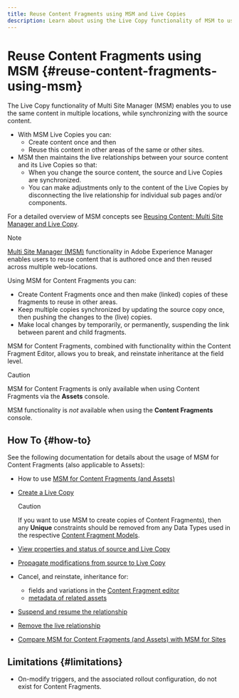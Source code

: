 ```yaml
---
title: Reuse Content Fragments using MSM and Live Copies
description: Learn about using the Live Copy functionality of MSM to use the same, or similar, Content Fragment content in multiple locations, while synchronizing with the source content.
---
```

# Reuse Content Fragments using MSM {#reuse-content-fragments-using-msm}

The Live Copy functionality of Multi Site Manager (MSM) enables you to use the same content in multiple locations, while synchronizing with the source content.

* With MSM Live Copies you can:
  * Create content once and then
  * Reuse this content in other areas of the same or other sites.
* MSM then maintains the live relationships between your source content and its Live Copies so that:
  * When you change the source content, the source and Live Copies are synchronized.
  * You can make adjustments only to the content of the Live Copies by disconnecting the live relationship for individual sub pages and/or components.

For a detailed overview of MSM concepts see [Reusing Content: Multi Site Manager and Live Copy](/help/sites-cloud/administering/msm/overview.md).

>[!NOTE]
>
>[Multi Site Manager (MSM)](/help/sites-cloud/administering/msm/overview.md) functionality in Adobe Experience Manager enables users to reuse content that is authored once and then reused across multiple web-locations. 

Using MSM for Content Fragments you can:

* Create Content Fragments once and then make (linked) copies of these fragments to reuse in other areas.
* Keep multiple copies synchronized by updating the source copy once, then pushing the changes to the (live) copies.
* Make local changes by temporarily, or permanently, suspending the link between parent and child fragments.

MSM for Content Fragments, combined with functionality within the Content Fragment Editor, allows you to break, and reinstate inheritance at the field level.

>[!CAUTION]
>
>MSM for Content Fragments is only available when using Content Fragments via the **Assets** console. 
>
>MSM functionality is *not* available when using the **Content Fragments** console.

## How To {#how-to}

See the following documentation for details about the usage of MSM for Content Fragments (also applicable to Assets):

* How to use [MSM for Content Fragments (and Assets)](/help/assets/reuse-assets-using-msm.md) 

* [Create a Live Copy](/help/assets/reuse-assets-using-msm.md)

  >[!CAUTION]
  >
  >If you want to use MSM to create copies of Content Fragments), then any **Unique** constraints should be removed from any Data Types used in the respective [Content Fragment Models](/help/assets/content-fragments/content-fragments-models.md).

* [View properties and status of source and Live Copy](/help/assets/reuse-assets-using-msm.md#properties)
* [Propagate modifications from source to Live Copy](/help/assets/reuse-assets-using-msm.md#rollout-sync)
* Cancel, and reinstate, inheritance for:
  * fields and variations in the [Content Fragment editor](/help/assets/content-fragments/content-fragments-variations.md#inheritance)
  * [metadata of related assets](/help/assets/content-fragments/content-fragments-variations.md#canceling-reenabling-inheritance-individual-items)
* [Suspend and resume the relationship](/help/assets/reuse-assets-using-msm.md#suspend-resume)
* [Remove the live relationship](/help/assets/reuse-assets-using-msm.md#detach)
* [Compare MSM for Content Fragments (and Assets) with MSM for Sites](/help/assets/reuse-assets-using-msm.md#comparison)

## Limitations {#limitations}

* On-modify triggers, and the associated rollout configuration, do not exist for Content Fragments.
